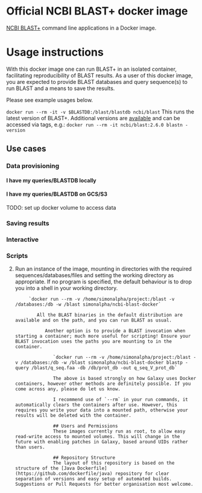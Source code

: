 # Official NCBI BLAST+ docker image

[NCBI BLAST+](http://blast.ncbi.nlm.nih.gov/) command line applications in a Docker image.

# Usage instructions

With this docker image one can run BLAST+ in an isolated container, facilitating reproducibility of BLAST results. 
As a user of this docker image, you are expected to provide BLAST databases and query sequence(s) to run BLAST and a means to save the results.

Please see example usages below.

  `docker run --rm -it -v $BLASTDB:/blast/blastdb ncbi/blast`
   This runs the latest version of BLAST+. Additional versions are [available](https://hub.docker.com/r/ncbi/blast/tags/) and can be accessed via tags, e.g.:
  `docker run --rm -it ncbi/blast:2.6.0 blastn -version`

## Use cases

### Data provisioning
#### I have my queries/BLASTDB locally
#### I have my queries/BLASTDB on GCS/S3
TODO: set up docker volume to access data

### Saving results

### Interactive

### Scripts





2. Run an instance of the image, mounting in directories with the required sequences/databases/files and setting the working directory as appropriate. If no program is specified, the default behaviour is to drop you into a shell in your working directory.

            `docker run --rm -v /home/simonalpha/project:/blast -v /databases:/db -w /blast simonalpha/ncbi-blast-docker`

               All the BLAST binaries in the default distribution are available and on the path, and you can run BLAST as usual.

                  Another option is to provide a BLAST invocation when starting a container; much more useful for scripting! Ensure your BLAST invocation uses the paths you are mounting to in the container.

                     `docker run --rm -v /home/simonalpha/project:/blast -v /databases:/db -w /blast simonalpha/ncbi-blast-docker blastp -query /blast/q_seq.faa -db /db/prot_db -out q_seq_V_prot_db`

                     The above is based strongly on how Galaxy uses Docker containers, however other methods are definitely possible. If you come across any, please do let us know.

                     I recommend use of `--rm` in your run commands, it automatically clears the containers after use. However, this requires you write your data into a mounted path, otherwise your results will be deleted with the container.

                     ## Users and Permissions
                     These images currently run as root, to allow easy read-write access to mounted volumes. This will change in the future with enabling patches in Galaxy, based around UIDs rather than users.

                     ## Repository Structure
                     The layout of this repository is based on the structure of the [Java Dockerfile](https://github.com/dockerfile/java) repository for clear separation of versions and easy setup of automated builds. Suggestions or Pull Requests for better organisation most welcome.
